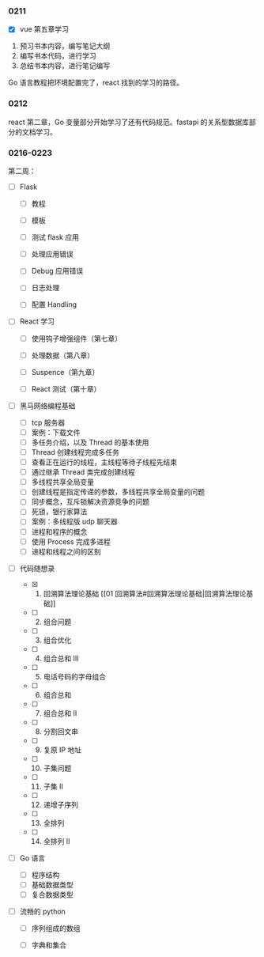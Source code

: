 ### 0211

- [x] vue 第五章学习
1. 预习书本内容，编写笔记大纲
2. 编写书本代码，进行学习
3. 总结书本内容，进行笔记编写

Go 语言教程把环境配置完了，react 找到的学习的路径。

### 0212

react 第二章，Go 变量部分开始学习了还有代码规范。fastapi 的关系型数据库部分的文档学习。

### 0216-0223

第二周：

- [ ] Flask 

	- [ ] 教程
	- [ ] 模板
	- [ ] 测试 flask 应用
	- [ ] 处理应用错误
	- [ ] Debug 应用错误
	- [ ] 日志处理
	- [ ] 配置 Handling 


- [ ] React 学习

	- [ ] 使用钩子增强组件（第七章）
	- [ ] 处理数据（第八章）
	- [ ] Suspence（第九章）
	- [ ] React 测试（第十章）


- [ ] 黑马网络编程基础

	- [ ] tcp 服务器
	- [ ] 案例：下载文件
	- [ ] 多任务介绍，以及 Thread 的基本使用
	- [ ] Thread 创建线程完成多任务
	- [ ] 查看正在运行的线程，主线程等待子线程先结束
	- [ ] 通过继承 Thread 类完成创建线程
	- [ ] 多线程共享全局变量
	- [ ] 创建线程是指定传递的参数，多线程共享全局变量的问题
	- [ ] 同步概念，互斥锁解决资源竞争的问题
	- [ ] 死锁，银行家算法
	- [ ] 案例：多线程版 udp 聊天器
	- [ ] 进程和程序的概念
	- [ ] 使用 Process 完成多进程
	- [ ] 进程和线程之间的区别

- [ ] 代码随想录

	- [x] 1. 回溯算法理论基础 [[01 回溯算法#回溯算法理论基础|回溯算法理论基础]]
	- [ ] 2. 组合问题  
	- [ ] 3. 组合优化
	- [ ] 4. 组合总和 III
	- [ ] 5. 电话号码的字母组合
	- [ ] 6. 组合总和
	- [ ] 7. 组合总和 II
	- [ ] 8. 分割回文串
	- [ ] 9. 复原 IP 地址
	- [ ] 10. 子集问题
	- [ ] 11. 子集 II 
	- [ ] 12. 递增子序列
	- [ ] 13. 全排列
	- [ ] 14. 全排列 II

- [ ] Go 语言

	- [ ] 程序结构
	- [ ] 基础数据类型
	- [ ] 复合数据类型

- [ ] 流畅的 python 

	- [ ] 序列组成的数组
	- [ ] 字典和集合


